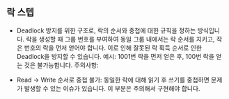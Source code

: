 ## 락 스텝 


- Deadlock 방지를 위한 구조로, 락의 순서와 중첩에 대한 규칙을 정하는 방식입니다. 락을 생성할 때 그룹 번호를 부여하여 동일 그룹 내에서는 락 순서를 지키고, 작은 번호의 락을 먼저 얻어야 합니다. 이로 인해 잘못된 락 획득 순서로 인한 Deadlock을 방지할 수 있습니다.
예시: 1001번 락을 먼저 얻은 후, 100번 락을 얻는 것은 불가능합니다.
주의사항:

- Read → Write 순서로 중첩 불가: 동일한 락에 대해 읽기 후 쓰기를 중첩하면 문제가 발생할 수 있는 이슈가 있습니다. 이 부분은 주의해서 구현해야 합니다.
